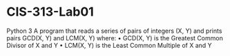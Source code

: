 # CIS-313-Lab01
Python 3
A program that reads a series of pairs of integers (X, Y) and prints pairs 
GCD(X, Y) and LCM(X, Y) where: 
• GCD(X, Y) is the Greatest Common Divisor of X and Y 
• LCM(X, Y) is the Least Common Multiple of X and Y 
